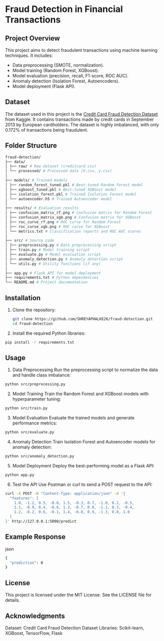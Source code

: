 # Fraud Detection in Financial Transactions

## Project Overview
This project aims to detect fraudulent transactions using machine learning techniques. It includes:
- Data preprocessing (SMOTE, normalization).
- Model training (Random Forest, XGBoost).
- Model evaluation (precision, recall, F1-score, ROC AUC).
- Anomaly detection (Isolation Forest, Autoencoders).
- Model deployment (Flask API).

## Dataset
The dataset used in this project is the [Credit Card Fraud Detection Dataset](https://www.kaggle.com/mlg-ulb/creditcardfraud) from Kaggle. It contains transactions made by credit cards in September 2013 by European cardholders. The dataset is highly imbalanced, with only 0.172% of transactions being fraudulent.

## Folder Structure
```bash
fraud-detection/
├── data/
│ ├── raw/ # Raw dataset (creditcard.csv)
│ └── processed/ # Processed data (X.csv, y.csv)
│
├── models/ # Trained models
│ ├── random_forest_tuned.pkl # Best-tuned Random Forest model
│ ├── xgboost_tuned.pkl # Best-tuned XGBoost model
│ ├── isolation_forest.pkl # Trained Isolation Forest model
│ └── autoencoder.h5 # Trained Autoencoder model
│
├── results/ # Evaluation results
│ ├── confusion_matrix_rf.png # Confusion matrix for Random Forest
│ ├── confusion_matrix_xgb.png # Confusion matrix for XGBoost
│ ├── roc_curve_rf.png # ROC curve for Random Forest
│ ├── roc_curve_xgb.png # ROC curve for XGBoost
│ └── metrics.txt # Classification reports and ROC AUC scores
│
├── src/ # Source code
│ ├── preprocessing.py # Data preprocessing script
│ ├── train.py # Model training script
│ ├── evaluate.py # Model evaluation script
│ ├── anomaly_detection.py # Anomaly detection script
│ └── utils.py # Utility functions (if any)
│
├── app.py # Flask API for model deployment
├── requirements.txt # Python dependencies
└── README.md # Project documentation
```

## Installation
1. Clone the repository:
   ```bash
   git clone https://github.com/SHREYAPHALKE26/fraud-detection.git
   cd fraud-detection
   ```
2. Install the required Python libraries:
```bash
pip install -r requirements.txt
```
## Usage
1. Data Preprocessing
Run the preprocessing script to normalize the data and handle class imbalance:
```bash
python src/preprocessing.py
```
2. Model Training
Train the Random Forest and XGBoost models with hyperparameter tuning:
```bash
python src/train.py
```
3. Model Evaluation
Evaluate the trained models and generate performance metrics:
```bash
python src/evaluate.py
```
4. Anomaly Detection
Train Isolation Forest and Autoencoder models for anomaly detection:
```bash
python src/anomaly_detection.py
```
5. Model Deployment
Deploy the best-performing model as a Flask API:
```bash
python app.py
```
6. Test the API
Use Postman or curl to send a POST request to the API:
```bash
curl -X POST -H "Content-Type: application/json" -d '{
  "features": [
    1.0, -1.2, 0.5, -0.8, 1.5, -0.3, 0.7, -1.0, 0.2, -0.5,
    1.1, -0.9, 0.4, -0.6, 1.3, -0.7, 0.8, -1.1, 0.3, -0.4,
    1.2, -0.2, 0.6, -0.1, 1.4, -0.8, 0.9, -1.3, 0.0, 1.0
  ]
}' http://127.0.0.1:5000/predict
```
## Example Response
json
```bash
{
  "prediction": 0
}
```
## License
This project is licensed under the MIT License. See the LICENSE file for details.

## Acknowledgments
Dataset: Credit Card Fraud Detection Dataset
Libraries: Scikit-learn, XGBoost, TensorFlow, Flask

